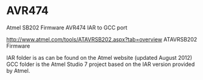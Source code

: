 # AVR474
Atmel SB202 Firmware AVR474 IAR to GCC port

http://www.atmel.com/tools/ATAVRSB202.aspx?tab=overview
ATAVRSB202 Firmware

IAR folder is as can be found on the Atmel website (updated August 2012)
GCC folder is the Atmel Studio 7 project based on the IAR version provided by Atmel.
